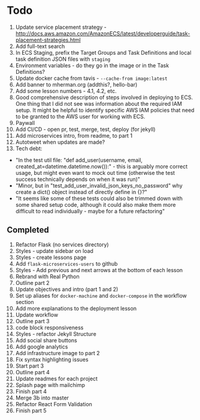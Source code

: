 # Todo

1. Update service placement strategy - http://docs.aws.amazon.com/AmazonECS/latest/developerguide/task-placement-strategies.html
1. Add full-text search
1. In ECS Staging, prefix the Target Groups and Task Definitions and local task definition JSON files with `staging`
1. Environment variables - do they go in the image or in the Task Definitions?
1. Update docker cache from tavis - `--cache-from image:latest`
1. Add banner to mherman.org (addthis?, hello-bar)
1. Add some lesson numbers - 4.1, 4.2, etc.
1. Good comprehensive description of steps involved in deploying to ECS.
One thing that I did not see was information about the required IAM setup. It might be helpful to identify specific AWS IAM policies that need to be granted to the AWS user for working with ECS.
1. Paywall
1. Add CI/CD - open pr, test, merge, test, deploy (for jekyll)
1. Add microservices intro, from readme, to part 1
1. Autotweet when updates are made?
1. Tech debt:
  - "In the test util file: "def add_user(username, email, created_at=datetime.datetime.now()):" - this is arguably more correct usage, but might even want to mock out time (otherwise the test success technically depends on when it was run)"
  - "Minor, but in "test_add_user_invalid_json_keys_no_password" why create a dict() object instead of directly define in {}?"
  - "It seems like some of these tests could also be trimmed down with some shared setup code, although it could also make them more difficult to read individually - maybe for a future refactoring"

## Completed

1. Refactor Flask (no services directory)
1. Styles - update sidebar on load
1. Styles - create lessons page
1. Add `flask-microservices-users` to github
1. Styles - Add previous and next arrows at the bottom of each lesson
1. Rebrand with Real Python
1. Outline part 2
1. Update objectives and intro (part 1 and 2)
1. Set up aliases for `docker-machine` and `docker-compose` in the workflow section
1. Add more explanations to the deployment lesson
1. Update workflow
1. Outline part 3
1. code block responsiveness
1. Styles - refactor Jekyll Structure
1. Add social share buttons
1. Add google analytics
1. Add infrastructure image to part 2
1. Fix syntax highlighting issues
1. Start part 3
1. Outline part 4
1. Update readmes for each project
1. Splash page with mailchimp
1. Finish part 4
1. Merge 3b into master
1. Refactor React Form Validation
1. Finish part 5
